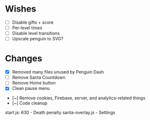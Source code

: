 # Wishes
- [ ] Disable gifts + score
- [ ] Per-level times
- [ ] Disable level transitions
- [ ] Upscale penguin to SVG?

# Changes
- [x] Removed many files unused by Penguin Dash
- [ ] Remove Santa Countdown
- [ ] Remove Home button
- [x] Clean pause menu
- [~] Remove cookies, Firebase, server, and analytics-related things
- [~] Code cleanup

start.js: 630 - Death penalty
santa-overlay.js - Settings